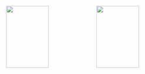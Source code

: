 <img height="170em" width="48%" src="https://github-readme-stats.vercel.app/api?username=MarinoNetoo&show_icons=true&theme=aura_dark&include_all_commits=true&count_private=true"/> <img height="170em" width="48%" src="https://github-readme-stats.vercel.app/api/top-langs/?username=mariaedk&layout=compact&langs_count=7&theme=aura_dark"/>
